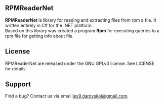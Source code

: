 ## RPMReaderNet
**RPMReaderNet** is library for reading and extracting files from rpm a file. It written entirely in C# for the .NET platform. <br>Based on this library was created a program **Rpm** for executing queries to a rpm file for getting info about file.


## License

RPMReaderNet are released under the GNU GPLv3 license. See LICENSE for details.

## Support

Find a bug? Contact us via email lex9.darovskoi@gmail.com.
